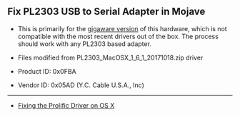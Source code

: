 ## Fix PL2303 USB to Serial Adapter in Mojave

* This is primarily for the [gigaware version](https://www.radioshack.com/products/gigaware-usb-to-serial-cable) of this hardware, which is not compatible with the most recent drivers out of the box. The process should work with any PL2303 based adapter.

* Files modified from PL2303_MacOSX_1_6_1_20171018.zip driver

* Product ID: 0x0FBA
* Vendor ID: 0x05AD (Y.C. Cable U.S.A., Inc)
---
* [Fixing the Prolific Driver on OS X](https://www.mostlynetworks.com/2015/01/fixing-prolific-driver-os-x)

